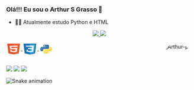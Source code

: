 ### Olá!!! Eu sou o Arthur S Grasso 👋
- :man_technologist: Atualmente estudo Python e HTML

<div align="center">

  <a href="https://github.com/ArthuerSG">
  <img height="180em" src="https://github-readme-stats.vercel.app/api?username=ArthuerSG&show_icons=true&theme=dark&include_all_commits=true&count_private=true"/>
  <img height="180em" src="https://github-readme-stats.vercel.app/api/top-langs/?username=ArthuerSG&layout=compact&langs_count=7&theme=dark"/>

</div>

 <div style="display: inline_block"><br>

  <img align="center" alt="Arthur-HTML" height="30" width="40" src="https://raw.githubusercontent.com/devicons/devicon/master/icons/html5/html5-original.svg">
  <img align="center" alt="Arthur-CSS" height="30" width="40" src="https://raw.githubusercontent.com/devicons/devicon/master/icons/css3/css3-original.svg">
  <img align="center" alt="Arthur-Python" height="30" width="40" src="https://raw.githubusercontent.com/devicons/devicon/master/icons/python/python-original.svg">
  <img align="right" alt="Arthur-pic" height="150" style="border-radius:50px;" src="https://cdn.discordapp.com/attachments/1047876085129429032/1047876176443605053/pixil-frame-0.png"

</div>

 ##

<div>

  <a href="https://instagram.com/thuru_run" target="_blank"><img src="https://img.shields.io/badge/-Instagram-%23E4405F?style=for-the-badge&logo=instagram&logoColor=white" target="_blank"></a>
  <a href="https://discord.gg/CXThkCKd" target="_blank"><img src="https://img.shields.io/badge/Discord-7289DA?style=for-the-badge&logo=discord&logoColor=white" target="_blank"></a> 
  <a href = "mailto:arthursgrasso@gmail.com"><img src="https://img.shields.io/badge/-Gmail-%23333?style=for-the-badge&logo=gmail&logoColor=white" target="_blank"></a>
 
  ![Snake animation](https://github.com/ArthuerSG/ArthuerSG/blob/output/github-contribution-grid-snake.svg)
  
</div>

